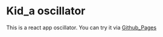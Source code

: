 # Kid_a oscillator

This is a react app oscillator. You can try it via [Github_Pages](https://elisalech.github.io/kid_a)
